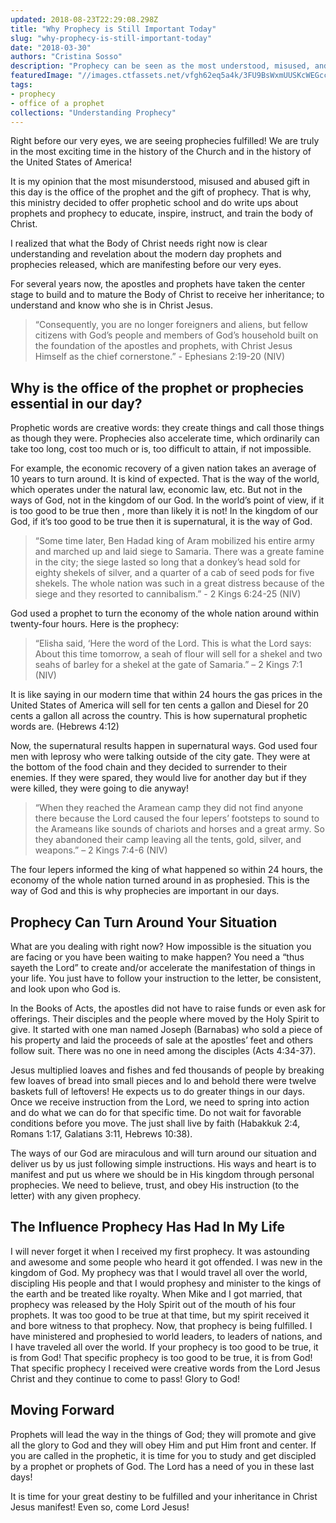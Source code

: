 ```yaml
---
updated: 2018-08-23T22:29:08.298Z
title: "Why Prophecy is Still Important Today"
slug: "why-prophecy-is-still-important-today"
date: "2018-03-30"
authors: "Cristina Sosso"
description: "Prophecy can be seen as the most understood, misused, and abused spiritual gift. However prophecy has become increasingly important in our days, because the apostles and prophets are taking center stage. This is why we at SOGMI are trying to provide clear understanding about modern day prophets a..."
featuredImage: "//images.ctfassets.net/vfgh62eq5a4k/3FU9BsWxmUUSKcWEGccyIs/989e1ff9d477ab8db0e8857d8f867e8a/priscilla-du-preez-607204-unsplash__1_.jpg"
tags:
- prophecy
- office of a prophet
collections: "Understanding Prophecy"
---
```

Right before our very eyes, we are seeing prophecies fulfilled! We are truly in the most exciting time in the history of the Church and in the history of the United States of America!

It is my opinion that the most misunderstood, misused and abused gift in this day is the office of the prophet and the gift of prophecy. That is why, this ministry decided to offer prophetic school and do write ups about prophets and prophecy to educate, inspire, instruct, and train the body of Christ.

I realized that what the Body of Christ needs right now is clear understanding and revelation about the modern day prophets and prophecies released, which are manifesting before our very eyes.

For several years now, the apostles and prophets have taken the center stage to build and to mature the Body of Christ to receive her inheritance; to understand and know who she is in Christ Jesus. 

> “Consequently, you are no longer foreigners and aliens, but fellow citizens with God’s people and members of God’s household built on the foundation of the apostles and prophets, with Christ Jesus Himself as the chief cornerstone.” - Ephesians 2:19-20 (NIV)

## Why is the office of the prophet or prophecies essential in our day?

Prophetic words are creative words: they create things and call those things as though they were. Prophecies also accelerate time, which ordinarily can take too long, cost too much or is, too difficult to attain, if not impossible.

For example, the economic recovery of a given nation takes an average of 10 years to turn around. It is kind of expected. That is the way of the world, which operates under the natural law, economic law, etc. But not in the ways of God, not in the kingdom of our God. In the world’s point of view, if it is too good to be true then , more than likely it is not! In the kingdom of our God, if it’s too good to be true then it is supernatural, it is the way of God.

> “Some time later, Ben Hadad king of Aram mobilized his entire army and marched up and laid siege to Samaria. There was a greate famine in the city; the siege lasted so long that a donkey’s head sold for eighty shekels of silver, and a quarter of a cab of seed pods for five shekels.
The whole nation was such in a great distress because of the siege and they resorted to cannibalism.” - 2 Kings 6:24-25 (NIV)

God used a prophet to turn the economy of the whole nation around within twenty-four hours. Here is the prophecy:

> “Elisha said, ‘Here the word of the Lord. This is what the Lord says: About this time tomorrow, a seah of flour will sell for a shekel and two seahs of barley for a shekel at the gate of Samaria.” – 2 Kings 7:1 (NIV)

It is like saying in our modern time that within 24 hours the gas prices in the United States of America will sell for ten cents a gallon and Diesel for 20 cents a gallon all across the country. This is how supernatural prophetic words are. (Hebrews 4:12)

Now, the supernatural results happen in supernatural ways. God used four men with leprosy who were talking outside of the city gate. They were at the bottom of the food chain and they decided to surrender to their enemies. If they were spared, they would live for another day but if they were killed, they were going to die anyway!

> “When they reached the Aramean camp they did not find anyone there because the Lord caused the four lepers’ footsteps to sound to the Arameans like sounds of chariots and horses and a great army. So they abandoned their camp leaving all the tents, gold, silver, and weapons.” – 2 Kings 7:4-6 (NIV)

The four lepers informed the king of what happened so within 24 hours, the economy of the whole nation turned around in as prophesied. This is the way of God and this is why prophecies are important in our days.

## Prophecy Can Turn Around Your Situation

What are you dealing with right now? How impossible is the situation you are facing or you have been waiting to make happen? You need a “thus sayeth the Lord” to create and/or accelerate the manifestation of things in your life. You just have to follow your instruction to the letter, be consistent, and look upon who God is. 

In the Books of Acts, the apostles did not have to raise funds or even ask for offerings. Their disciples and the people where moved by the Holy Spirit to give. It started with one man named Joseph (Barnabas) who sold a piece of his property and laid the proceeds of sale at the apostles’ feet and others follow suit. There was no one in need among the disciples (Acts 4:34-37).

Jesus multiplied loaves and fishes and fed thousands of people by breaking few loaves of bread into small pieces and lo and behold there were twelve baskets full of leftovers! He expects us to do greater things in our days. Once we receive instruction from the Lord, we need to spring into action and do what we can do for that specific time. Do not wait for favorable conditions before you move. The just shall live by faith (Habakkuk 2:4, Romans 1:17, Galatians 3:11, Hebrews 10:38).

The ways of our God are miraculous and will turn around our situation and deliver us by us just following simple instructions. His ways and heart is to manifest and put us where we should be in His kingdom through personal prophecies. We need to believe, trust, and obey His instruction (to the letter) with any given prophecy.

## The Influence Prophecy Has Had In My Life

I will never forget it when I received my first prophecy. It was astounding and awesome and some people who heard it got offended. I was new in the kingdom of God. My prophecy was that I would travel all over the world, discipling His people and that I would prophesy and minister to the kings of the earth and be treated like royalty. When Mike and I got married, that prophecy was released by the Holy Spirit out of the mouth of his four prophets. It was too good to be true at that time, but my spirit received it and bore witness to that prophecy. Now, that prophecy is being fulfilled. I have ministered and prophesied to world leaders, to leaders of nations, and I have traveled all over the world. If your prophecy is too good to be true, it is from God! That specific prophecy is too good to be true, it is from God! That specific prophecy I received were creative words from the Lord Jesus Christ and they continue to come to pass! Glory to God!

## Moving Forward

Prophets will lead the way in the things of God; they will promote and give all the glory to God and they will obey Him and put Him front and center. If you are called in the prophetic, it is time for you to study and get discipled by a prophet or prophets of God. The Lord has a need of you in these last days!

It is time for your great destiny to be fulfilled and your inheritance in Christ Jesus manifest! 
Even so, come Lord Jesus!

